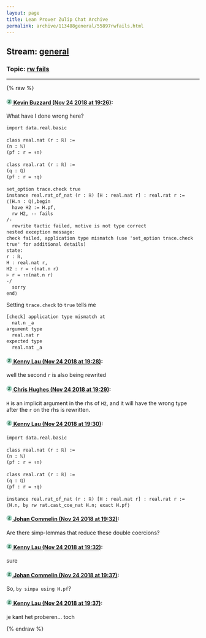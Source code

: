 ```yaml
---
layout: page
title: Lean Prover Zulip Chat Archive 
permalink: archive/113488general/55897rwfails.html
---
```


## Stream: [general](index.html)
### Topic: [rw fails](55897rwfails.html)

---


{% raw %}
#### [![Click to go to Zulip](../../assets/img/zulip2.png) Kevin Buzzard (Nov 24 2018 at 19:26)](https://leanprover.zulipchat.com/#narrow/stream/113488-general/topic/rw%20fails/near/148286611):
What have I done wrong here?

```lean
import data.real.basic

class real.nat (r : ℝ) :=
(n : ℕ)
(pf : r = ↑n)

class real.rat (r : ℝ) :=
(q : ℚ)
(pf : r = ↑q)

set_option trace.check true
instance real.rat_of_nat (r : ℝ) [H : real.nat r] : real.rat r :=
⟨(H.n : ℚ),begin
  have H2 := H.pf,
  rw H2, -- fails
/-
  rewrite tactic failed, motive is not type correct
nested exception message:
check failed, application type mismatch (use 'set_option trace.check true' for additional details)
state:
r : ℝ,
H : real.nat r,
H2 : r = ↑(nat.n r)
⊢ r = ↑↑(nat.n r)
-/
  sorry 
end⟩
```

Setting `trace.check` to `true` tells me

```
[check] application type mismatch at
  nat.n _a
argument type
  real.nat r
expected type
  real.nat _a
```

#### [![Click to go to Zulip](../../assets/img/zulip2.png) Kenny Lau (Nov 24 2018 at 19:28)](https://leanprover.zulipchat.com/#narrow/stream/113488-general/topic/rw%20fails/near/148286682):
well the second `r` is also being rewrited

#### [![Click to go to Zulip](../../assets/img/zulip2.png) Chris Hughes (Nov 24 2018 at 19:29)](https://leanprover.zulipchat.com/#narrow/stream/113488-general/topic/rw%20fails/near/148286695):
`H` is an implicit argument in the rhs of `H2`, and it will have the wrong type after the `r` on the rhs is rewritten.

#### [![Click to go to Zulip](../../assets/img/zulip2.png) Kenny Lau (Nov 24 2018 at 19:30)](https://leanprover.zulipchat.com/#narrow/stream/113488-general/topic/rw%20fails/near/148286760):
```lean
import data.real.basic

class real.nat (r : ℝ) :=
(n : ℕ)
(pf : r = ↑n)

class real.rat (r : ℝ) :=
(q : ℚ)
(pf : r = ↑q)

instance real.rat_of_nat (r : ℝ) [H : real.nat r] : real.rat r :=
⟨H.n, by rw rat.cast_coe_nat H.n; exact H.pf⟩
```

#### [![Click to go to Zulip](../../assets/img/zulip2.png) Johan Commelin (Nov 24 2018 at 19:32)](https://leanprover.zulipchat.com/#narrow/stream/113488-general/topic/rw%20fails/near/148286776):
Are there simp-lemmas that reduce these double coercions?

#### [![Click to go to Zulip](../../assets/img/zulip2.png) Kenny Lau (Nov 24 2018 at 19:32)](https://leanprover.zulipchat.com/#narrow/stream/113488-general/topic/rw%20fails/near/148286819):
sure

#### [![Click to go to Zulip](../../assets/img/zulip2.png) Johan Commelin (Nov 24 2018 at 19:37)](https://leanprover.zulipchat.com/#narrow/stream/113488-general/topic/rw%20fails/near/148286956):
So, `by simpa using H.pf`?

#### [![Click to go to Zulip](../../assets/img/zulip2.png) Kenny Lau (Nov 24 2018 at 19:37)](https://leanprover.zulipchat.com/#narrow/stream/113488-general/topic/rw%20fails/near/148286967):
je kant het proberen... toch


{% endraw %}
